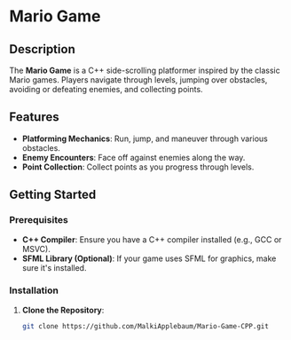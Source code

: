 # Mario Game

## Description
The **Mario Game** is a C++ side-scrolling platformer inspired by the classic Mario games. Players navigate through levels, jumping over obstacles, avoiding or defeating enemies, and collecting points.

## Features
- **Platforming Mechanics**: Run, jump, and maneuver through various obstacles.
- **Enemy Encounters**: Face off against enemies along the way.
- **Point Collection**: Collect points as you progress through levels.

## Getting Started

### Prerequisites
- **C++ Compiler**: Ensure you have a C++ compiler installed (e.g., GCC or MSVC).
- **SFML Library (Optional)**: If your game uses SFML for graphics, make sure it's installed.

### Installation
1. **Clone the Repository**:
   ```bash
   git clone https://github.com/MalkiApplebaum/Mario-Game-CPP.git
